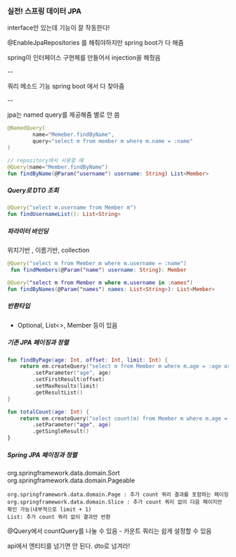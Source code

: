 ### 실전! 스프링 데이터 JPA

interface만 있는데 기능이 잘 작동한다!

@EnableJpaRepositories 를 해줘야하지만
spring boot가 다 해줌

spring이 
인터페이스 구현체를 만들어서 injection을 해줬음

--

쿼리 메소드 기능
spring boot 에서 다 찾아줌

--

jpa는
named query를 제공해줌 별로 안 씀
```kotlin
@NamedQuery(
        name="Memeber.findByName",
        query="select m from member m where m.name = :name"
)

// repository에서 사용할 떄
@Query(name="Member.findByName")
fun findByName(@Param("username") username: String) List<Member>
```

##### Query로 DTO 조회
```kotlin
@Query("select m.username from Member m")
fun findUsernameList(): List<String>
```


##### 파라미터 바인딩
위치기반 , 이름기반, collection
```kotlin
@Query("select m from Member m where m.username = :name")
 fun findMembers(@Param("name") username: String): Member

@Query("select m from Member m where m.username in :names")
fun findByNames(@Param("names") names: List<String>): List<Member>
```

##### 반환타입

- Optional, List<>, Member 등이 있음

##### 기존 JPA 페이징과 정렬
```kotlin
fun findByPage(age: Int, offset: Int, limit: Int) {
    return em.createQuery("select m from Member m where m.age = :age order by m.username desc")
        .setParameter("age", age)
        .setFirstResult(offset)
        .setMaxResults(limit)
        .getResultList()
}

fun totalCount(age: Int) {
    return em.createQuery("select count(m) from Member m where m.age = :age", Long::class.java)
        .setParameter("age", age)
        .getSingleResult()
}
```

##### Spring JPA 페이징과 정렬
org.springframework.data.domain.Sort
org.springframework.data.domain.Pageable

```
org.springframework.data.domain.Page : 추가 count 쿼리 결과를 포함하는 페이징
org.springframework.data.domain.Slice : 추가 count 쿼리 없이 다음 페이지만 확인 가능(내부적으로 limit + 1)
List: 추가 count 쿼리 없이 결과만 반환
```

@Query에서 countQuery를 나눌 수 있음 - 카운트 쿼리는 쉽게 설정할 수 있음

api에서 엔티티를 넘기면 안 된다. dto로 넘겨라!
